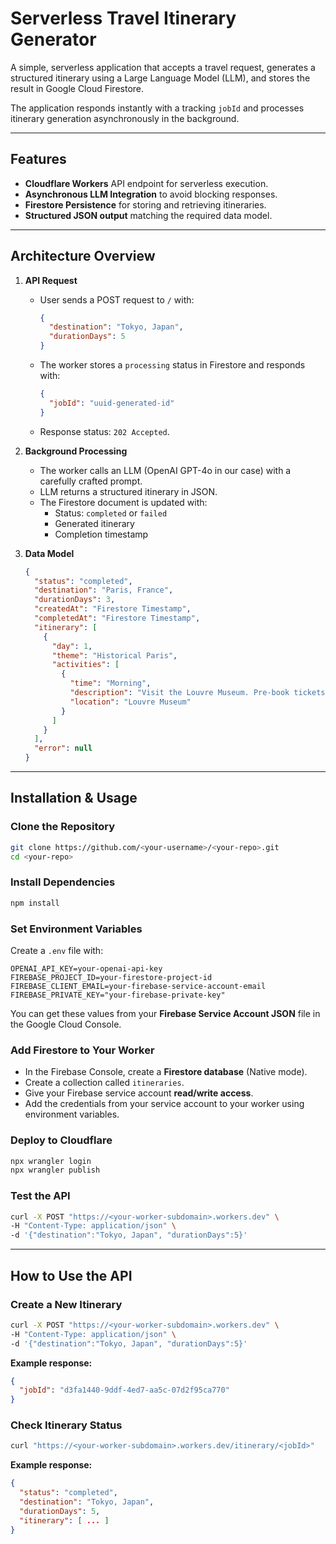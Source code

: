 # Serverless Travel Itinerary Generator

A simple, serverless application that accepts a travel request, generates a structured itinerary using a Large Language Model (LLM), and stores the result in Google Cloud Firestore.

The application responds instantly with a tracking `jobId` and processes itinerary generation asynchronously in the background.

---

## Features

- **Cloudflare Workers** API endpoint for serverless execution.
- **Asynchronous LLM Integration** to avoid blocking responses.
- **Firestore Persistence** for storing and retrieving itineraries.
- **Structured JSON output** matching the required data model.

---

## Architecture Overview

1. **API Request**
   - User sends a POST request to `/` with:
     ```json
     {
       "destination": "Tokyo, Japan",
       "durationDays": 5
     }
     ```
   - The worker stores a `processing` status in Firestore and responds with:
     ```json
     {
       "jobId": "uuid-generated-id"
     }
     ```
   - Response status: `202 Accepted`.

2. **Background Processing**
   - The worker calls an LLM (OpenAI GPT-4o in our case) with a carefully crafted prompt.
   - LLM returns a structured itinerary in JSON.
   - The Firestore document is updated with:
     - Status: `completed` or `failed`
     - Generated itinerary
     - Completion timestamp

3. **Data Model**
   ```json
   {
     "status": "completed",
     "destination": "Paris, France",
     "durationDays": 3,
     "createdAt": "Firestore Timestamp",
     "completedAt": "Firestore Timestamp",
     "itinerary": [
       {
         "day": 1,
         "theme": "Historical Paris",
         "activities": [
           {
             "time": "Morning",
             "description": "Visit the Louvre Museum. Pre-book tickets to avoid queues.",
             "location": "Louvre Museum"
           }
         ]
       }
     ],
     "error": null
   }
   
---

## Installation & Usage

### Clone the Repository
~~~bash
git clone https://github.com/<your-username>/<your-repo>.git
cd <your-repo>
~~~

### Install Dependencies
~~~bash
npm install
~~~

### Set Environment Variables
Create a `.env` file with:
~~~env
OPENAI_API_KEY=your-openai-api-key
FIREBASE_PROJECT_ID=your-firestore-project-id
FIREBASE_CLIENT_EMAIL=your-firebase-service-account-email
FIREBASE_PRIVATE_KEY="your-firebase-private-key"
~~~
You can get these values from your **Firebase Service Account JSON** file in the Google Cloud Console.

### Add Firestore to Your Worker
- In the Firebase Console, create a **Firestore database** (Native mode).  
- Create a collection called `itineraries`.  
- Give your Firebase service account **read/write access**.  
- Add the credentials from your service account to your worker using environment variables.

### Deploy to Cloudflare
~~~bash
npx wrangler login
npx wrangler publish
~~~

### Test the API
~~~bash
curl -X POST "https://<your-worker-subdomain>.workers.dev" \
-H "Content-Type: application/json" \
-d '{"destination":"Tokyo, Japan", "durationDays":5}'
~~~

---

## How to Use the API

### Create a New Itinerary
~~~bash
curl -X POST "https://<your-worker-subdomain>.workers.dev" \
-H "Content-Type: application/json" \
-d '{"destination":"Tokyo, Japan", "durationDays":5}'
~~~
**Example response:**
~~~json
{
  "jobId": "d3fa1440-9ddf-4ed7-aa5c-07d2f95ca770"
}
~~~

### Check Itinerary Status
~~~bash
curl "https://<your-worker-subdomain>.workers.dev/itinerary/<jobId>"
~~~
**Example response:**
~~~json
{
  "status": "completed",
  "destination": "Tokyo, Japan",
  "durationDays": 5,
  "itinerary": [ ... ]
}
~~~
